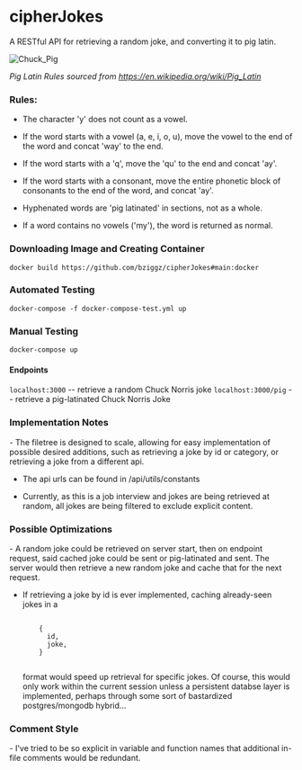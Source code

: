 # cipherJokes
A RESTful API for retrieving a random joke, and converting it to pig latin.

![Chuck_Pig](https://user-images.githubusercontent.com/50502798/113039203-68265880-9165-11eb-8220-c4a486e15922.png)

<em>Pig Latin Rules sourced from https://en.wikipedia.org/wiki/Pig_Latin</em>

<h3>Rules:</h3>

  - The character 'y' does not count as a vowel.

- If the word starts with a vowel (a, e, i, o, u), move the vowel to the 
    end of the word and concat 'way' to the end.

- If the word starts with a 'q', move the 'qu' to the end and concat 'ay'.

- If the word starts with a consonant, move the entire phonetic block of 
    consonants to the end of the word, and concat 'ay'.

- Hyphenated words are 'pig latinated' in sections, not as a whole.

- If a word contains no vowels ('my'), the word is returned as normal.

<h3>Downloading Image and Creating Container</h3>
  <code>docker build https://github.com/bziggz/cipherJokes#main:docker</code>

<h3>Automated Testing</h3>
  <code>docker-compose -f docker-compose-test.yml up</code>

<h3>Manual Testing</h3>
  <code>docker-compose up</code>

  <h4>Endpoints</h4>
    <code>localhost:3000</code> -- retrieve a random Chuck Norris joke
    <code>localhost:3000/pig</code> -- retrieve a pig-latinated Chuck Norris Joke

<h3>Implementation Notes</h3>
  - The filetree is designed to scale, allowing for easy implementation of possible
  desired additions, such as retrieving a joke by id or category, or retrieving a
  joke from a different api.

- The api urls can be found in /api/utils/constants

- Currently, as this is a job interview and jokes are being retrieved at random,
    all jokes are being filtered to exclude explicit content.

<h3>Possible Optimizations</h3>
  - A random joke could be retrieved on server start, then on endpoint request, said
    cached joke could be sent or pig-latinated and sent. The server would then retrieve
    a new random joke and cache that for the next request.
  
- If retrieving a joke by id is ever implemented, caching already-seen jokes in a 
    <pre><code>
      {
        id,
        joke,
      }
    </code></pre>
    format would speed up retrieval for specific jokes. Of course, this would only work
    within the current session unless a persistent databse layer is implemented, perhaps 
    through some sort of bastardized postgres/mongodb hybrid...

<h3>Comment Style</h3>
  - I've tried to be so explicit in variable and function names that additional
  in-file comments would be redundant.
